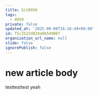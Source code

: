 ```yaml
---
title: Git0950
tags:
  - 0950
private: false
updated_at: '2025-09-08T16:16:49+09:00'
id: f5c2522d824a0654906f
organization_url_name: null
slide: false
ignorePublish: false
---
```

# new article body
testtesttest yeah
